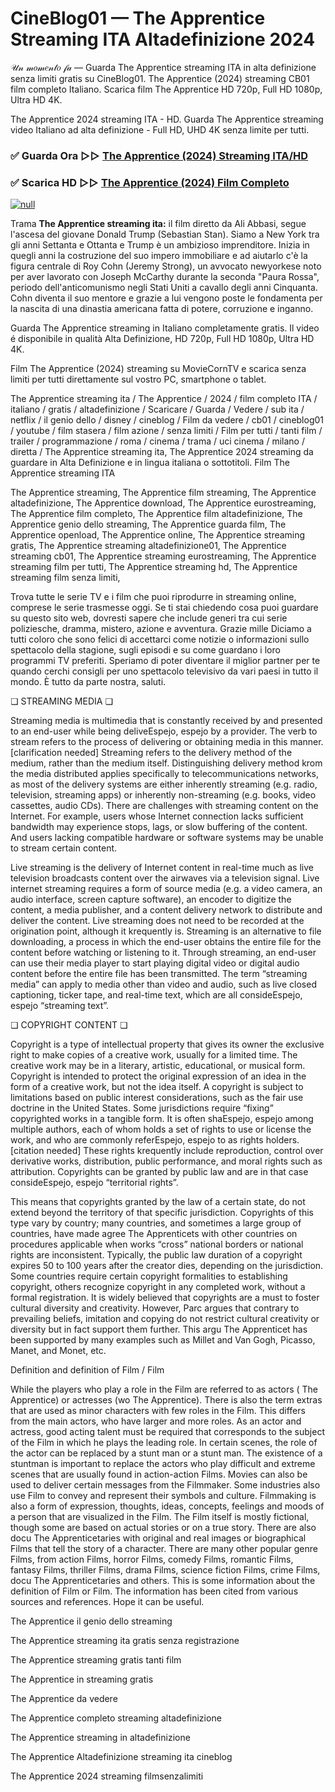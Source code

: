 # CineBlog01 — The Apprentice Streaming ITA Altadefinizione 2024
𝒰𝓃 𝓂𝑜𝓂𝑒𝓃𝓉𝑜 𝒻𝒶 — Guarda The Apprentice streaming ITA in alta definizione senza limiti gratis su CineBlog01. The Apprentice (2024) streaming CB01 film completo Italiano. Scarica film The Apprentice HD 720p, Full HD 1080p, Ultra HD 4K.

The Apprentice 2024 streaming ITA - HD. Guarda The Apprentice streaming video Italiano ad alta definizione - Full HD, UHD 4K senza limite per tutti.

### ✅ Guarda Ora ▷▷ [The Apprentice (2024) Streaming ITA/HD](https://t.co/NwsxiSVtNc)

### ✅ Scarica HD ▷▷ [The Apprentice (2024) Film Completo](https://t.co/NwsxiSVtNc)

[![null](https://static.wixstatic.com/media/855a25_043b5abeb4ae4d35ac003198e7fe56ed~mv2.gif)](https://t.co/NwsxiSVtNc)

Trama **The Apprentice streaming ita:** il film diretto da Ali Abbasi, segue l'ascesa del giovane Donald Trump (Sebastian Stan). Siamo a New York tra gli anni Settanta e Ottanta e Trump è un ambizioso imprenditore. Inizia in quegli anni la costruzione del suo impero immobiliare e ad aiutarlo c'è la figura centrale di Roy Cohn (Jeremy Strong), un avvocato newyorkese noto per aver lavorato con Joseph McCarthy durante la seconda "Paura Rossa", periodo dell'anticomunismo negli Stati Uniti a cavallo degli anni Cinquanta. Cohn diventa il suo mentore e grazie a lui vengono poste le fondamenta per la nascita di una dinastia americana fatta di potere, corruzione e inganno.

Guarda The Apprentice streaming in Italiano completamente gratis. Il video é disponibile in qualità Alta Definizione, HD 720p, Full HD 1080p, Ultra HD 4K.

Film The Apprentice (2024) streaming su MovieCornTV e scarica senza limiti per tutti direttamente sul vostro PC, smartphone o tablet.

The Apprentice streaming ita / The Apprentice / 2024 / film completo ITA / italiano / gratis / altadefinizione / Scaricare / Guarda / Vedere / sub ita / netflix / il genio dello / disney / cineblog / Film da vedere / cb01 / cineblog01 / youtube / film stasera / film azione / senza limiti / Film per tutti / tanti film / trailer / programmazione / roma / cinema / trama / uci cinema / milano / diretta / The Apprentice streaming ita, The Apprentice 2024 streaming da guardare in Alta Definizione e in lingua italiana o sottotitoli. Film The Apprentice streaming ITA

The Apprentice streaming, The Apprentice film streaming, The Apprentice altadefinizione, The Apprentice download, The Apprentice eurostreaming, The Apprentice film completo, The Apprentice film altadefinizione, The Apprentice genio dello streaming, The Apprentice guarda film, The Apprentice openload, The Apprentice online, The Apprentice streaming gratis, The Apprentice streaming altadefinizione01, The Apprentice streaming cb01, The Apprentice streaming eurostreaming, The Apprentice streaming film per tutti, The Apprentice streaming hd, The Apprentice streaming film senza limiti,

Trova tutte le serie TV e i film che puoi riprodurre in streaming online, comprese le serie trasmesse oggi. Se ti stai chiedendo cosa puoi guardare su questo sito web, dovresti sapere che include generi tra cui serie poliziesche, dramma, mistero, azione e avventura. Grazie mille Diciamo a tutti coloro che sono felici di accettarci come notizie o informazioni sullo spettacolo della stagione, sugli episodi e su come guardano i loro programmi TV preferiti. Speriamo di poter diventare il miglior partner per te quando cerchi consigli per uno spettacolo televisivo da vari paesi in tutto il mondo. È tutto da parte nostra, saluti.

❏ STREAMING MEDIA ❏

Streaming media is multimedia that is constantly received by and presented to an end-user while being deliveEspejo, espejo by a provider. The verb to stream refers to the process of delivering or obtaining media in this manner.[clarification needed] Streaming refers to the delivery method of the medium, rather than the medium itself. Distinguishing delivery method krom the media distributed applies specifically to telecommunications networks, as most of the delivery systems are either inherently streaming (e.g. radio, television, streaming apps) or inherently non-streaming (e.g. books, video cassettes, audio CDs). There are challenges with streaming content on the Internet. For example, users whose Internet connection lacks sufficient bandwidth may experience stops, lags, or slow buffering of the content. And users lacking compatible hardware or software systems may be unable to stream certain content.

Live streaming is the delivery of Internet content in real-time much as live television broadcasts content over the airwaves via a television signal. Live internet streaming requires a form of source media (e.g. a video camera, an audio interface, screen capture software), an encoder to digitize the content, a media publisher, and a content delivery network to distribute and deliver the content. Live streaming does not need to be recorded at the origination point, although it krequently is. Streaming is an alternative to file downloading, a process in which the end-user obtains the entire file for the content before watching or listening to it. Through streaming, an end-user can use their media player to start playing digital video or digital audio content before the entire file has been transmitted. The term “streaming media” can apply to media other than video and audio, such as live closed captioning, ticker tape, and real-time text, which are all consideEspejo, espejo “streaming text”.

❏ COPYRIGHT CONTENT ❏

Copyright is a type of intellectual property that gives its owner the exclusive right to make copies of a creative work, usually for a limited time. The creative work may be in a literary, artistic, educational, or musical form. Copyright is intended to protect the original expression of an idea in the form of a creative work, but not the idea itself. A copyright is subject to limitations based on public interest considerations, such as the fair use doctrine in the United States. Some jurisdictions require “fixing” copyrighted works in a tangible form. It is often shaEspejo, espejo among multiple authors, each of whom holds a set of rights to use or license the work, and who are commonly referEspejo, espejo to as rights holders.[citation needed] These rights krequently include reproduction, control over derivative works, distribution, public performance, and moral rights such as attribution. Copyrights can be granted by public law and are in that case consideEspejo, espejo “territorial rights”.

This means that copyrights granted by the law of a certain state, do not extend beyond the territory of that specific jurisdiction. Copyrights of this type vary by country; many countries, and sometimes a large group of countries, have made agree The Apprenticets with other countries on procedures applicable when works “cross” national borders or national rights are inconsistent. Typically, the public law duration of a copyright expires 50 to 100 years after the creator dies, depending on the jurisdiction. Some countries require certain copyright formalities to establishing copyright, others recognize copyright in any completed work, without a formal registration. It is widely believed that copyrights are a must to foster cultural diversity and creativity. However, Parc argues that contrary to prevailing beliefs, imitation and copying do not restrict cultural creativity or diversity but in fact support them further. This argu The Apprenticet has been supported by many examples such as Millet and Van Gogh, Picasso, Manet, and Monet, etc.

Definition and definition of Film / Film

While the players who play a role in the Film are referred to as actors ( The Apprentice) or actresses (wo The Apprentice). There is also the term extras that are used as minor characters with few roles in the Film. This differs from the main actors, who have larger and more roles. As an actor and actress, good acting talent must be required that corresponds to the subject of the Film in which he plays the leading role. In certain scenes, the role of the actor can be replaced by a stunt man or a stunt man. The existence of a stuntman is important to replace the actors who play difficult and extreme scenes that are usually found in action-action Films. Movies can also be used to deliver certain messages from the Filmmaker. Some industries also use Film to convey and represent their symbols and culture. Filmmaking is also a form of expression, thoughts, ideas, concepts, feelings and moods of a person that are visualized in the Film. The Film itself is mostly fictional, though some are based on actual stories or on a true story. There are also docu The Apprenticetaries with original and real images or biographical Films that tell the story of a character. There are many other popular genre Films, from action Films, horror Films, comedy Films, romantic Films, fantasy Films, thriller Films, drama Films, science fiction Films, crime Films, docu The Apprenticetaries and others. This is some information about the definition of Film or Film. The information has been cited from various sources and references. Hope it can be useful.

The Apprentice il genio dello streaming

The Apprentice streaming ita gratis senza registrazione

The Apprentice streaming gratis tanti film

The Apprentice in streaming gratis

The Apprentice da vedere

The Apprentice completo streaming altadefinizione

The Apprentice streaming in altadefinizione

The Apprentice Altadefinizione streaming ita cineblog

The Apprentice 2024 streaming filmsenzalimiti
